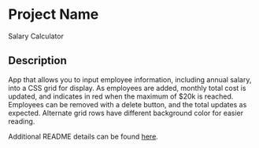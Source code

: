 # Project Name
Salary Calculator


## Description
App that allows you to input employee information, including annual salary, into a CSS grid for display. As employees are added, monthly total cost is updated, and indicates in red when the maximum of $20k is reached. Employees can be removed with a delete button, and the total updates as expected. Alternate grid rows have different background color for easier reading.

Additional README details can be found [here](https://github.com/PrimeAcademy/readme-template/blob/master/README.md).

